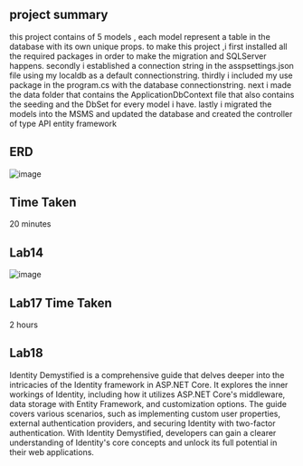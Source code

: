 ## project summary 

this project contains of 5 models , each model represent a table in the database with its own unique props.
to make this project ,i first installed all the required packages in order to make the migration and SQLServer happens.
secondly i established a connection string in the asspsettings.json file using my localdb as a default connectionstring.
thirdly i included my use package in the program.cs with the database connectionstring.
next i made the data folder that contains the ApplicationDbContext file that also contains the seeding and the DbSet for every model i have.
lastly i migrated the models into the MSMS and updated the database and created the controller of type API entity framework








## ERD 
![image](https://github.com/Abdelrahman-Sweiti/Lab12/assets/102755704/5b460cce-d21e-43d8-8856-f30f6dffed54)


## Time Taken
20 minutes



## Lab14 
![image](https://github.com/Abdelrahman-Sweiti/Lab12/assets/102755704/84472bc9-7229-4c0f-953a-1b7889dc0526)


## Lab17 Time Taken
2 hours

## Lab18
Identity Demystified is a comprehensive guide that delves deeper into the intricacies of the Identity framework in ASP.NET Core. It explores the inner workings of Identity, including how it utilizes ASP.NET Core's middleware, data storage with Entity Framework, and customization options. The guide covers various scenarios, such as implementing custom user properties, external authentication providers, and securing Identity with two-factor authentication. With Identity Demystified, developers can gain a clearer understanding of Identity's core concepts and unlock its full potential in their web applications.
